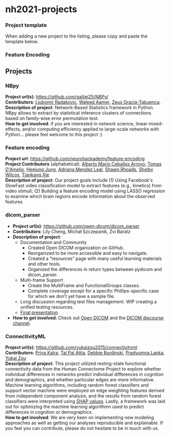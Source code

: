 # nh2021-projects

### Project template
When adding a new project to the listing, please copy and paste the template below.

### Feature Encoding

## Projects

### NBpy
**Project url(s)**: https://github.com/galilej25/NBPy/ \
**Contributors**: [Ljubomir Radakovic](https://github.com/galilej25), [Waleed Aamer](https://github.com/drmaly), [Zeus Gracia-Tabuenca](https://github.com/zchuri). \
**Description of project**: Network-Based Statistics framework in Python. NBpy allows to extract by statistical inference clusters of connections based on family-wise error permutation test.\
**How to get involved**: if you are interested in network science, linear mixed-effects, and/or computing efficiency applied to large-scale networks with Python... please feel welcome to this project :)


### Feature encoding
**Project url**: https://github.com/neurohackademy/feature-encoding \
**Project Contributors** (alphabetical): [Alberto Mario Ceballos Arroyo](https://github.com/alceballosa), [Tomas D'Amelio](https://github.com/tomdamelio), [Heejung Jung](https://github.com/jungheejung), [Adriana Mendez Leal](https://github.com/asmendezleal), [Shawn Rhoads](https://github.com/shawnrhoads), [Shelby Wilcox](https://github.com/shelbywilcox), [Tiankang Xie](https://github.com/TiankangXie) \
**Description of project**: Our project goals include (1) Using Facebook's SlowFast video classification model to extract features (e.g., kinetics) from video stimuli; (2) Building a feature encoding model using LASSO regression to examine which brain regions encode information about the observed features


### dicom_parser
* **Project url(s)**: https://github.com/open-dicom/dicom_parser
* **Contributors**: Lily Cheng, Michał Szczepanik, Zvi Baratz
* **Description of project**: 
    - Documentation and Community
      + Created Open DICOM organization on GitHub.
      + Reorganized to be more accessible and easy to navigate.
      + Created a “resources” page with many useful learning materials and other tools.
      + Organized the differences in return types between pydicom and dicom_parser.
    - Multi-frame Support
      + Create the MultiFrame and FunctionalGroups classes.
      + Complete coverage except for a specific Phillips-specific case for which we don’t yet have a sample file.
    - Long discussion regarding test files management. WIP creating a unified testing resources.
    - [Final presentation](https://docs.google.com/presentation/d/1dyBRn5jAl4mz7JHt7JcoT6RQY5qMbvvO57g4o1DgPsc/edit?usp=sharing)
* **How to get involved**: Check out [Open DICOM](https://github.com/open-dicom) and the [DICOM discourse channel](https://nipy.discourse.group/t/test-files-repository-and-dicom-parsers-github-address/50/9).


### ConnectivityML
**Project url(s)**: https://github.com/yukaizou2015/connectivityml \
**Contributors**: [Priya Kalra](https://github.com/pkalra-hgse), [Tal Pal Attia](https://github.com/tpatpa), [Debbie Burdinski](https://github.com/burdinskid13), [Pradyumna Lanka](https://github.com/pradlanka), [Yukai Zou](https://github.com/yukaizou2015) \
**Description of project**: This project utilized resting-state functional connectivity data from the Human Connectome Project to explore whether individual differences in networks predict individual differences in cognition and demographics, and whether particular edges are more informative. Machine learning algorithms, including random forest classifiers and support vector machine were employed on edge weighting features derived from independent component analysis, and the results from random forest classifiers were interpreted using [SHAP values](https://christophm.github.io/interpretable-ml-book/shap.html#definition). Lastly, a framework was laid out for optimizing the machine learning algorithmn used to predict differences in cognition or demographics. \
**How to get involved**: We are very keen on implementing new modeling approaches as well as getting our analyses reproducible and explainable. If you feel you can contribute, please do not hesitate to be in touch with us.
